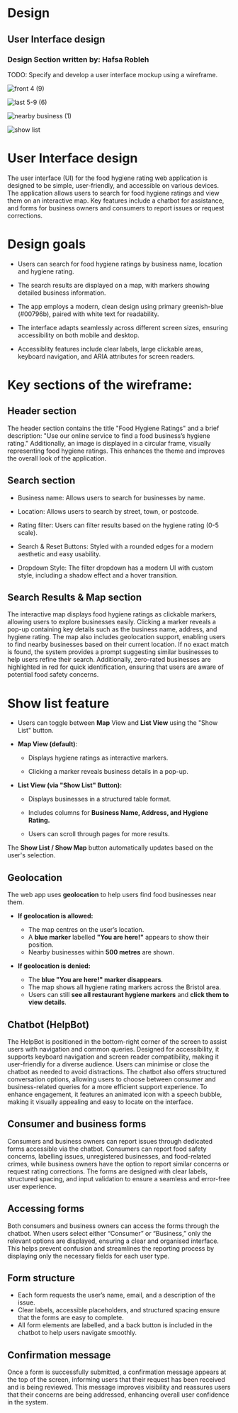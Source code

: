 # Design

## User Interface design
### Design Section written by: Hafsa Robleh
TODO: Specify and develop a user interface mockup using a wireframe.


![front 4  (9)](https://github.com/user-attachments/assets/fa611194-2337-4d8d-9d8e-a5b75f53dea4)


![last 5-9 (6)](https://github.com/user-attachments/assets/22e5ff64-8bcf-4f0f-8fdf-9e84cf4f0bcd)



![nearby business (1)](https://github.com/user-attachments/assets/66470052-27e1-48ec-acb8-ae07c2557ef3)



![show list ](https://github.com/user-attachments/assets/fc4ed92d-ba64-4978-a84d-8ad07d97831b)



# User Interface design 

The user interface (UI) for the food hygiene rating web application is designed to be simple, user-friendly, and accessible on various devices. The application allows users to search for food hygiene ratings and view them on an interactive map. Key features include a chatbot for assistance, and forms for business owners and consumers to report issues or request corrections.  

 

# Design goals 

- Users can search for food hygiene ratings by business name, location and hygiene rating. 

- The search results are displayed on a map, with markers showing detailed business information.   

 
- The app employs a modern, clean design using primary greenish-blue (#00796b), paired with white text for readability. 

 
- The interface adapts seamlessly across different screen sizes, ensuring accessibility on both mobile and desktop.
 
  
- Accessiblity features include clear labels, large clickable areas, keyboard navigation, and ARIA attributes for screen readers. 

 
# Key sections of the wireframe:  

## Header section 
The header section contains the title "Food Hygiene Ratings" and a brief description: "Use our online service to find a food business’s hygiene rating."
Additionally, an image is displayed in a circular frame, visually representing food hygiene ratings. This enhances the theme and improves the overall look of the application.
 

## Search section  

- Business name: Allows users to search for businesses by name. 

- Location: Allows users to search by street, town, or postcode. 

- Rating filter: Users can filter results based on the hygiene rating (0-5 scale).

- Search & Reset Buttons: Styled with a rounded edges for a modern aesthetic and easy 
  usability.  

- Dropdown Style: The filter dropdown has a modern UI with custom style, including a 
  shadow effect and a hover transition.



## Search Results & Map section 

The interactive map displays food hygiene ratings as clickable markers, allowing users to explore businesses easily. Clicking a marker reveals a pop-up containing key details such as the business name, address, and hygiene rating. The map also includes geolocation support, enabling users to find nearby businesses based on their current location. If no exact match is found, the system provides a prompt suggesting similar businesses to help users refine their search. Additionally, zero-rated businesses are highlighted in red for quick identification, ensuring that users are aware of potential food safety concerns.




# Show list feature 

- Users can toggle between **Map** View and **List View** using the "Show List" button.

- **Map View (default)**:

   - Displays hygiene ratings as interactive markers.

    - Clicking a marker reveals business details in a pop-up.

- **List View (via "Show List" Button):**

    - Displays businesses in a structured table format.

    - Includes columns for **Business Name, Address, and Hygiene Rating.**

    - Users can scroll through pages for more results.

The **Show List / Show Map** button automatically updates based on the user's selection.





## Geolocation   
The web app uses **geolocation** to help users find food businesses near them.  

- **If geolocation is allowed:**  
  - The map centres on the user’s location.  
  - A **blue marker** labelled **"You are here!"** appears to show their position.  
  - Nearby businesses within **500 metres** are shown.  

- **If geolocation is denied:**   
  - The **blue "You are here!" marker disappears**.
  - The map shows all hygiene rating markers across the Bristol area.
  - Users can still **see all restaurant hygiene markers** and **click them to 
    view details**.
    

## Chatbot (HelpBot)  
The HelpBot is positioned in the bottom-right corner of the screen to assist users with navigation and common queries. Designed for accessibility, it supports keyboard navigation and screen reader compatibility, making it user-friendly for a diverse audience. Users can minimise or close the chatbot as needed to avoid distractions.
The chatbot also offers structured conversation options, allowing users to choose between consumer and business-related queries for a more efficient support experience. To enhance engagement, it features an animated icon with a speech bubble, making it visually appealing and easy to locate on the interface.

  
## Consumer and business forms  
Consumers and business owners can report issues through dedicated forms accessible via the chatbot. Consumers can report food safety concerns, labelling issues, unregistered businesses, and food-related crimes, while business owners have the option to report similar concerns or request rating corrections. The forms are designed with clear labels, structured spacing, and input validation to ensure a seamless and error-free user experience.



## Accessing forms 
Both consumers and business owners can access the forms through the chatbot. When users select either “Consumer” or “Business,” only the relevant options are displayed, ensuring a clear and organised interface. This helps prevent confusion and streamlines the reporting process by displaying only the necessary fields for each user type.


## Form structure  

- Each form requests the user’s name, email, and a description of the issue.
- Clear labels, accessible placeholders, and structured spacing ensure that the forms are easy to complete.
- All form elements are labelled, and a back button is included in the chatbot to help users navigate smoothly.

 

## Confirmation message  

Once a form is successfully submitted, a confirmation message appears at the top of the screen, informing users that their request has been received and is being reviewed. This message improves visibility and reassures users that their concerns are being addressed, enhancing overall user confidence in the system.




